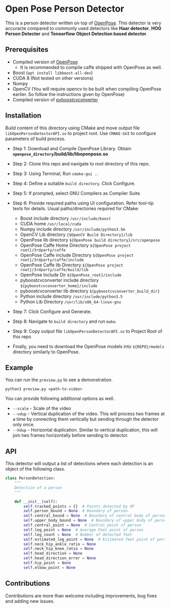 # Open Pose Person Detector

This is a person detector written on top of
[OpenPose](https://github.com/CMU-Perceptual-Computing-Lab/openpose). This
detector is very accuracte compared to commonly used detectors like
**Haar detector**, **HOG Person Detector** and **Tensorflow Object Detection based
detector**.

## Prerequisites

- Compiled version of [OpenPose](https://github.com/CMU-Perceptual-Computing-Lab/openpose)
    - It is recommended to compile caffe shipped with OpenPose as well.
- Boost (`apt install libboost-all-dev`)
- CUDA 8 (Not tested on other versions)
- Numpy
- OpenCV (You will require opencv to be built when compiling OpenPose earlier.
So follow the instructions given by OpenPose)
- Compiled version of [pyboostcvconverter](https://github.com/Algomorph/pyboostcvconverter)

## Installation
Build content of this directory using CMake and move output file
`libOpenPersonDetectorAPI.so` to project root.
Use `CMAKE-GUI` to configure parameters of build process.

- Step 1: Download and Compile OpenPose Library.
Obtain **`openpose_directory`/build/lib/libopenpose.so**

- Step 2: Clone this repo and navigate to root directory of this repo.

- Step 3: Using Terminal, Run `cmake-gui .`.

- Step 4: Define a suitable `build directory`. Click Configure.

- Step 5: If prompted, select GNU Compilers as Compiler Suite.

- Step 6: Provide required paths using UI configuration.
Refer tool-tip texts for details. Usual paths/directories required for CMake:
    - Boost include directory `/usr/include/boost`
    - CUDA home `/usr/local/cuda`
    - Numpy include directory `/usr/include/python3.5m`
    - OpenCV Lib directory `{$OpenCV Build Directory}/lib`
    - OpenPose lib directory `${OpenPose build directory}/src/openpose`
    - OpenPose Caffe Home Directory `${OpenPose project root}/3rdparty/caffe`
    - OpenPose Caffe include Directory `${OpenPose project root}/3rdparty/caffe/include`
    - OpenPose Caffe lib Directory `${OpenPose project root}/3rdparty/caffe/build/lib`
    - OpenPose Include Dir `${OpenPose_root}/include`
    - pyboostcvconverter include directory `${pyboostcvconverter_home}/include`
    - pyboostcvconverter lib directory `${pyboostcvconverter_build_dir}`
    - Python include directory `/usr/include/python3.5`
    - Python Lib Directory `/usr/lib/x86_64-linux-gnu`

- Step 7: Click Configure and Generate.

- Step 8: Navigate to `build directory` and run `make`.

- Step 9: Copy output file `libOpenPersonDetectorAPI.so`
to Project Root of this repo

- Finally, you need to download the OpenPose models into `${REPO}/models` directory
similarly to OpenPose.

## Example

You can run the `preview.py` to see a demonstration.

```
python3 preview.py <path-to-video>
```

You can provide following additional options as well.
- `--scale` - Scale of the video
- `--vdup` - Vertical duplication of the video. This will process two frames
at a time by connecting them vertically but sending through the detector only once.
- `--hdup` - Horizontal duplication. Similar to vertical duplication, this will
join two frames horizontally before sending to detector.

## API

This detector will output a list of detections where each detection is an
object of the following class.

```python
class PersonDetection:
    """
    Detection of a person
    """

    def __init__(self):
        self.tracked_points = {}  # Points detected by OP
        self.person_bound = None  # Boundary of person
        self.central_bound = None  # Boundary of central body of person (no hands and feet for X coordinate)
        self.upper_body_bound = None  # Boundary of upper body of person
        self.central_point = None  # Central point of person
        self.leg_point = None  # Average Feet point of person
        self.leg_count = None  # Number of detected feet
        self.estimated_leg_point = None  # Estimated feet point of person
        self.neck_hip_ankle_ratio = None
        self.neck_hip_knee_ratio = None
        self.head_direction = None
        self.head_direction_error = None
        self.hip_point = None
        self.elbow_point = None
```

## Contributions

Contributions are more than welcome including improvements, bug fixes and
adding new issues.